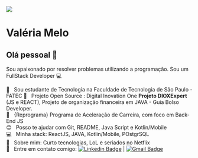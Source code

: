 <img width="auto" src="https://user-images.githubusercontent.com/59574875/89446178-949ae980-d72a-11ea-8bc1-c65d29347f37.JPG">


# Valéria Melo

## Olá pessoal 👋
Sou apaixonado por resolver problemas utilizando a programação.
Sou um FullStack Developer :computer:

 :rocket:  &nbsp; Sou estudante de Tecnologia na Faculdade de Tecnologia de São Paulo - FATEC
 :rocket:  &nbsp; Projeto Open Source : Digital Inovation One **Projeto DIOXExpert** (JS e REACT), Projeto de organização financeira em JAVA - Guia Bolso Developer.
 <br/> :purple_heart: &nbsp; {Reprograma} Programa de Aceleração de Carreira, com foco em Back-End JS
 <br/> :blush: &nbsp; Posso te ajudar com Git, README, Java Script e Kotlin/Mobile
 <br/> :computer: &nbsp; Minha stack: ReactJS, JAVA, Kotlin/Mobile, POstgrSQL
 <br/> 💬  &nbsp; Sobre mim: Curto tecnologias, LoL e seriados no Netflix
 <br/> :email: &nbsp; Entre em contato comigo: [![Linkedin Badge](https://img.shields.io/badge/-ValeriaMelo-blue?style=flat-square&logo=Linkedin&logoColor=white&link=https://www.linkedin.com/in/valeriamelotech/)](https://www.linkedin.com/in/valeriamelotech/) 
| 
[![Gmail Badge](https://img.shields.io/badge/-valleriademelo@gmail.com-c14438?style=flat-square&logo=Gmail&logoColor=white&link=mailto:valleriademelo@gmail.com)](mailto:tgmarinho@gmail.com)

